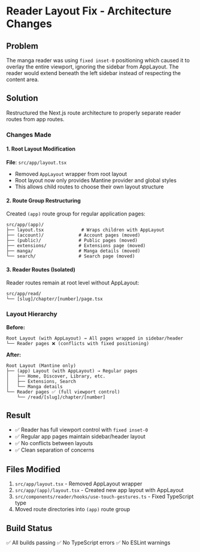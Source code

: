 # Reader Layout Fix - Architecture Changes

## Problem
The manga reader was using `fixed inset-0` positioning which caused it to overlay the entire viewport, ignoring the sidebar from AppLayout. The reader would extend beneath the left sidebar instead of respecting the content area.

## Solution
Restructured the Next.js route architecture to properly separate reader routes from app routes.

### Changes Made

#### 1. Root Layout Modification
**File**: `src/app/layout.tsx`
- Removed `AppLayout` wrapper from root layout
- Root layout now only provides Mantine provider and global styles
- This allows child routes to choose their own layout structure

#### 2. Route Group Restructuring
Created `(app)` route group for regular application pages:
```
src/app/(app)/
├── layout.tsx              # Wraps children with AppLayout
├── (account)/             # Account pages (moved)
├── (public)/              # Public pages (moved)
├── extensions/            # Extensions page (moved)
├── manga/                 # Manga details (moved)
└── search/                # Search page (moved)
```

#### 3. Reader Routes (Isolated)
Reader routes remain at root level without AppLayout:
```
src/app/read/
└── [slug]/chapter/[number]/page.tsx
```

### Layout Hierarchy

**Before:**
```
Root Layout (with AppLayout) → All pages wrapped in sidebar/header
└── Reader pages ❌ (conflicts with fixed positioning)
```

**After:**
```
Root Layout (Mantine only)
├── (app) Layout (with AppLayout) → Regular pages
│   ├── Home, Discover, Library, etc.
│   ├── Extensions, Search
│   └── Manga details
└── Reader pages ✅ (full viewport control)
    └── /read/[slug]/chapter/[number]
```

## Result
- ✅ Reader has full viewport control with `fixed inset-0`
- ✅ Regular app pages maintain sidebar/header layout
- ✅ No conflicts between layouts
- ✅ Clean separation of concerns

## Files Modified
1. `src/app/layout.tsx` - Removed AppLayout wrapper
2. `src/app/(app)/layout.tsx` - Created new app layout with AppLayout
3. `src/components/reader/hooks/use-touch-gestures.ts` - Fixed TypeScript type
4. Moved route directories into `(app)` route group

## Build Status
✅ All builds passing
✅ No TypeScript errors
✅ No ESLint warnings
